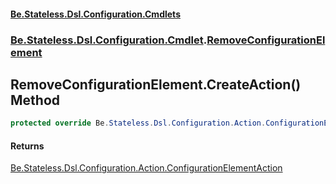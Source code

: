 #### [Be.Stateless.Dsl.Configuration.Cmdlets](README.md 'README')
### [Be.Stateless.Dsl.Configuration.Cmdlet](Be.Stateless.Dsl.Configuration.Cmdlet.md 'Be.Stateless.Dsl.Configuration.Cmdlet').[RemoveConfigurationElement](RemoveConfigurationElement.md 'Be.Stateless.Dsl.Configuration.Cmdlet.RemoveConfigurationElement')

## RemoveConfigurationElement.CreateAction() Method

```csharp
protected override Be.Stateless.Dsl.Configuration.Action.ConfigurationElementAction CreateAction();
```

#### Returns
[Be.Stateless.Dsl.Configuration.Action.ConfigurationElementAction](https://docs.microsoft.com/en-us/dotnet/api/Be.Stateless.Dsl.Configuration.Action.ConfigurationElementAction 'Be.Stateless.Dsl.Configuration.Action.ConfigurationElementAction')
